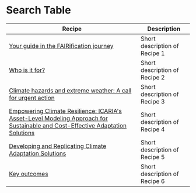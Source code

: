 # Search Table

| Recipe | Description |
|--------|-------------|
| [Your guide in the FAIRification journey](../recipes/introduction/introduction.html#your-guide-in-the-fairification-journey) | Short description of Recipe 1 |
| [Who is it for?](../recipes/introduction/introduction.html#who-is-it-for) | Short description of Recipe 2 |
| [Climate hazards and extreme weather: A call for urgent action](../recipes/introduction/about-icaria.html#climate-hazards-and-extreme-weather-a-call-for-urgent-action) | Short description of Recipe 3 |
| [Empowering Climate Resilience: ICARIA's Asset-Level Modeling Approach for Sustainable and Cost-Effective Adaptation Solutions](../recipes/introduction/about-icaria.html#empowering-climate-resilience-icarias-asset-level-modeling-approach-for-sustainable-and-cost-effective-adaptation-solutions) | Short description of Recipe 4 |
| [Developing and Replicating Climate Adaptation Solutions](../recipes/introduction/about-icaria.html#developing-and-replicating-climate-adaptation-solutions) | Short description of Recipe 5 |
| [Key outcomes](../recipes/introduction/about-icaria.html#key-outcomes) | Short description of Recipe 6 |

